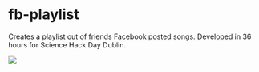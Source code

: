 fb-playlist
===========

Creates a playlist out of friends Facebook posted songs. Developed in 36 hours for Science Hack Day Dublin.

<img src="http://i.imgur.com/aEQ3jaL.png"/>
